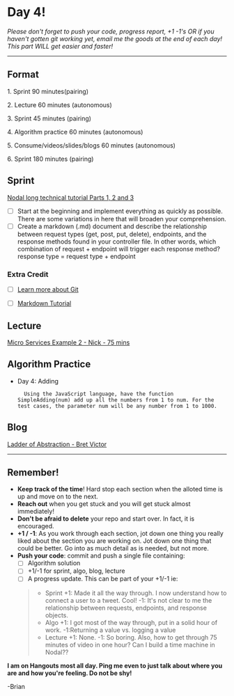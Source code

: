 # Day 4!

_Please don't forget to push your code, progress report, +1 -1's OR if you haven't gotten git working yet, email me the goods at the end of each day! This part WILL get easier and faster!_

---
## Format
1\. Sprint 90 minutes(pairing)

2\. Lecture 60 minutes (autonomous)

3\. Sprint 45 minutes (pairing)

4\. Algorithm practice 60 minutes (autonomous)

5\. Consume/videos/slides/blogs 60 minutes (autonomous)

6\. Sprint 180 minutes (pairing)

## Sprint
[Nodal long technical tutorial Parts 1, 2 and 3](http://nsipplswezey.github.io/nodal/docs/tutorial.html)

+ [ ] Start at the beginning and implement everything as quickly as possible. There are some variations in here that will broaden your comprehension.
+ [ ] Create a markdown (.md) document and describe the relationship between request types (get, post, put, delete), endpoints, and the response methods found in your controller file. In other words, which combination of request + endpoint will trigger each response method?
      response type = request type + endpoint

### Extra Credit
  + [ ] [Learn more about Git](https://try.github.io/levels/1/challenges/1)
  + [ ] [Markdown Tutorial](http://www.markdowntutorial.com/)



## Lecture
[Micro Services Example 2 - Nick - 75 mins](https://drive.google.com/folderview?id=0B9Ra_nUEBLqhSmloX0t2VmxnZFk&usp=drive_web#list)

## Algorithm Practice
+ Day 4: Adding

        Using the JavaScript language, have the function SimpleAdding(num) add up all the numbers from 1 to num. For the test cases, the parameter num will be any number from 1 to 1000.

## Blog
[Ladder of Abstraction - Bret Victor](https://drive.google.com/file/d/0B_-ER6NIoZe0ZzhwS3BWeTNmVE0/view)

----

## Remember!
+ **Keep track of the time**! Hard stop each section when the alloted time is up and move on to the next.
+ **Reach out** when you get stuck and you will get stuck almost immediately!
+ **Don't be afraid to delete** your repo and start over. In fact, it is encouraged.
+ **+1 / -1**: As you work through each section, jot down one thing you really liked about the section you are working on. Jot down one thing that could be better. Go into as much detail as is needed, but not more.
+ **Push your code**: commit and push a single file containing:
  + [ ] Algorithm solution
  + [ ] +1/-1 for sprint, algo, blog, lecture
  + [ ] A progress update. This can be part of your +1/-1 ie:
  > + Sprint +1: Made it all the way through. I now understand how to connect a user to a tweet. Cool! -1: It's not clear to me the relationship between requests, endpoints, and response objects.
  > + Algo +1: I got most of the way through, put in a solid hour of work. -1:Returning a value vs. logging a value
  > + Lecture +1: None.  -1: So boring. Also, how to get through 75 minutes of video in one hour? Can I build a time machine in Nodal??
  >

**I am on Hangouts most all day. Ping me even to just talk about where you are and how you're feeling. Do not be shy!**

-Brian
